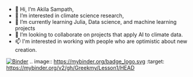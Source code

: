 - 👋 Hi, I’m Akila Sampath,
- 👀 I’m interested in climate science research,
- 🌱 I’m currently learning Julia, Data science, and machine learning projects
- 💞️ I’m looking to collaborate on projects that apply AI to climate data.   
- 📫 I'm interested in working with people who are optimistic about new creation.

<!---
Greekmy/Greekmy is a ✨ special ✨ repository because its `README.md` (this file) appears on your GitHub profile.
You can click the Preview link to take a look at your changes.
Greekmy repository contains practice codes for Python (.py) 
--->

[![Binder](https://mybinder.org/badge_logo.svg)](https://mybinder.org/v2/gh/Greekmy/Lesson1/HEAD)
.. image:: https://mybinder.org/badge_logo.svg
 :target: https://mybinder.org/v2/gh/Greekmy/Lesson1/HEAD
